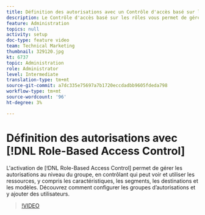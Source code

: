 ```yaml
---
title: Définition des autorisations avec un Contrôle d'accès basé sur les rôles
description: Le Contrôle d'accès basé sur les rôles vous permet de gérer les autorisations au niveau d’un groupe, en contrôlant qui peut voir et utiliser les ressources, y compris les caractéristiques, les segments, les destinations et les modèles. Découvrez comment configurer les groupes d’autorisations et y ajouter des utilisateurs.
feature: Administration
topics: null
activity: setup
doc-type: feature video
team: Technical Marketing
thumbnail: 329120.jpg
kt: 6737
topic: Administration
role: Administrator
level: Intermediate
translation-type: tm+mt
source-git-commit: a7dc335e75697a7b1720eccdadbb9605fdeda798
workflow-type: tm+mt
source-wordcount: '96'
ht-degree: 3%

---
```



# Définition des autorisations avec [!DNL Role-Based Access Control]

L&#39;activation de [!DNL Role-Based Access Control] permet de gérer les autorisations au niveau du groupe, en contrôlant qui peut voir et utiliser les ressources, y compris les caractéristiques, les segments, les destinations et les modèles. Découvrez comment configurer les groupes d’autorisations et y ajouter des utilisateurs.

>[!VIDEO](https://video.tv.adobe.com/v/329120/?quality=12&learn=on)
